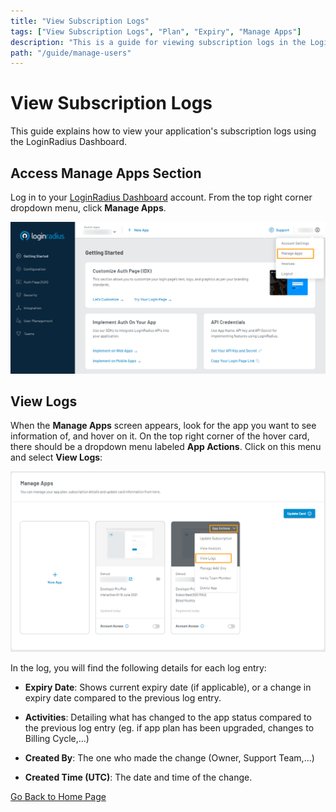 ```yaml
---
title: "View Subscription Logs"
tags: ["View Subscription Logs", "Plan", "Expiry", "Manage Apps"]
description: "This is a guide for viewing subscription logs in the LoginRadius Dashboard."
path: "/guide/manage-users"
---
```


# View Subscription Logs

This guide explains how to view your application's subscription logs using the LoginRadius Dashboard.

## Access Manage Apps Section

Log in to your <a href="https://dashboard.loginradius.com/dashboard" target="_blank">LoginRadius Dashboard</a> account. From the top right corner dropdown menu, click **Manage Apps**.

  ![alt_text](images/manage-apps.png "image_tooltip")

## View Logs

When the **Manage Apps** screen appears, look for the app you want to see information of, and hover on it. On the top right corner of the hover card, there should be a dropdown menu labeled **App Actions**. Click on this menu and select **View Logs**:

  ![alt_text](images/select-app-logs.png "image_tooltip")

  In the log, you will find the following details for each log entry:

  * **Expiry Date**: Shows current expiry date (if applicable), or a change in expiry date compared to the previous log entry.

  * **Activities**: Detailing what has changed to the app status compared to the previous log entry (eg. if app plan has been upgraded, changes to Billing Cycle,...)

  * **Created By**: The one who made the change (Owner, Support Team,...)

  * **Created Time (UTC)**: The date and time of the change.

  [Go Back to Home Page](/)

